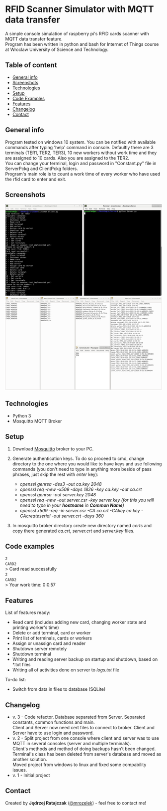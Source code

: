 # RFID Scanner Simulator with MQTT data transfer
A simple console simulation of raspberry pi's RFID cards scanner with MQTT data transfer feature.  
Program has been written in python and bash for Internet of Things course at Wroclaw University of Science and Technology.

## Table of content
* [General info](#general-info)
* [Screenshots](#screenshots)
* [Technologies](#technologies)
* [Setup](#setup)
* [Code Examples](#code-examples)
* [Features](#features)
* [Changelog](#changelog)
* [Contact](#contact)

## General info
Program tested on windows 10 system. 
You can be notified with available commands after typing 'help' command in console. Defaultly there are 3 terminals (TER1, TER2, TER3),
10 new workers without work time and they are assigned to 10 cards. Also you are assigned to the TER2.  
You can change your terminal, login and password in "Constant.py" file in ServerPckg and ClientPckg folders.  
Program's main role is to count a work time of every worker who have used the rfid card to enter and exit.

## Screenshots
![Example screenshot](./img/work_example.PNG)
![Example screenshot](./img/files_example.PNG)

## Technologies
* Python 3
* Mosquitto MQTT Broker

## Setup
1. Download [Mosquitto](https://mosquitto.org/download/) broker to your PC.

2. Generate authentication keys. To do so proceed to cmd, change directory to the one where you would like to have keys and use following commands (you don't need to type in anything more beside of pass phrases, just skip the rest with *enter* key):
   * *openssl genrsa -des3 -out ca.key 2048*
   * *openssl req -new -x509 -days 1826 -key ca.key -out ca.crt*
   * *openssl genrsa -out server.key 2048*
   * *openssl req -new -out server.csr -key server.key (for this you will need to type in your **hostname** in **Common Name**)*
   * *openssl x509 -req -in server.csr -CA ca.crt -CAkey ca.key -CAcreateserial -out server.crt -days 360*

3. In mosquitto broker directory create new directory named *certs* and copy there generated *ca.crt*, *server.crt* and *server.key* files.

## Code examples
`2`  
`CARD2`  
\> Card read successfully  
`2`  
`CARD2`  
\> Your work time: 0:0.57

## Features
List of features ready:
* Read card (includes adding new card, changing worker state and printing worker's time)
* Delete or add terminal, card or worker
* Print list of terminals, cards or workers
* Assign or unassign card and reader
* Shutdown server remotely
* Shutdown terminal
* Writing and reading server backup on startup and shutdown, based on *.txt files
* Writing all of activities done on server to *logs.txt* file

To-do list:
* Switch from data in files to database (SQLite)

## Changelog
- v. 3 - Code refactor. Database separated from Server. Separated constants, common functions and main.  
Client and Server now need cert files to connect to broker. Client and Server have to use login and password.
- v. 2 - Split project from one console where client and server was to use MQTT in several consoles (server and multiple terminals).  
Client's methods and method of doing backups hasn't been changed.  
Terminal's class has been deleted from server's database and moved as another solution.  
Moved project from windows to linux and fixed some compability issues.
- v. 1 - Initial project

## Contact
Created by **Jędrzej Ratajczak** ([@mrozelek](https://github.com/Mrozelek)) - feel free to contact me!
